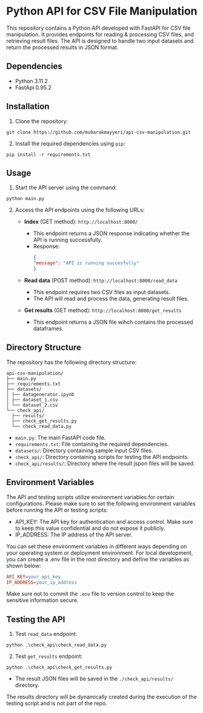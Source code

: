 # Python API for CSV File Manipulation

This repository contains a Python API developed with FastAPI for CSV file manipulation. It provides endpoints for reading  & processing CSV files, and retrieving result files. The API is designed to handle two input datasets and return the processed results in JSON format.

## Dependencies
- Python 3.11.2
- FastApi 0.95.2

## Installation
1. Clone the repository:
```shell
git clone https://github.com/mubarakmayyeri/api-csv-manipulation.git
```

2. Install the required dependencies using `pip`:
```shell
pip install -r requirements.txt
```

## Usage
1. Start the API server using the command:
```shell
python main.py
```

2. Access the API endpoints using the following URLs:

    - **Index** (GET method): `http://localhost:8000/`
      - This endpoint returns a JSON response indicating whether the API is running successfully.
      - Response:
        ```json
        {
        "message": "API is running succesfully"
        }
        ```
    - **Read data** (POST method): `http://localhost:8000/read_data`
      - This endpoint requires two CSV files as input datasets.
      - The API will read and process the data, generating result files.

    - **Get results** (GET method): `http://localhost:8000/get_results`
      - This endpoint returns a JSON file wihch contains the processed dataframes.

## Directory Structure
The repository has the following directory structure:

```
api-csv-manipulation/
├── main.py
├── requirements.txt
├── datasets/
│ ├── datagenerator.ipynb
│ ├── dataset_1.csv
│ └── dataset_2.csv
└── check_api/
  ├── results/
  ├── check_get_results.py
  └── check_read_data.py

```


- `main.py`: The main FastAPI code file.
- `requirements.txt`: File containing the required dependencies.
- `datasets/`: Directory containing sample input CSV files.
- `check_api/`: Directory containing scripts for testing the API endpoints.
- `check_api/results/`: Directory where the result jspon files will be saved.

## Environment Variables
The API and testing scripts utilize environment variables for certain configurations. Please make sure to set the following environment variables before running the API or testing scripts:

* API_KEY: The API key for authentication and access control. Make sure to keep this value confidential and do not expose it publicly.
* IP_ADDRESS: The IP address of the API server.

You can set these environment variables in different ways depending on your operating system or deployment environment. For local development, you can create a .env file in the root directory and define the variables as shown below:

```makefile
API_KEY=your_api_key
IP_ADDRESS=your_ip_address
```

Make sure not to commit the `.env` file to version control to keep the sensitive information secure.


## Testing the API

1. Test `read_data` endpoint:
```shell
python .\check_api\check_read_data.py
```

2. Test `get_results` endpoint:
```shell
python .\check_api\check_get_results.py
```
- The result JSON files will be saved in the `./check_api/results/` directory.

The results directory will be dynamically created during the execution of the testing script and is not part of the repo.